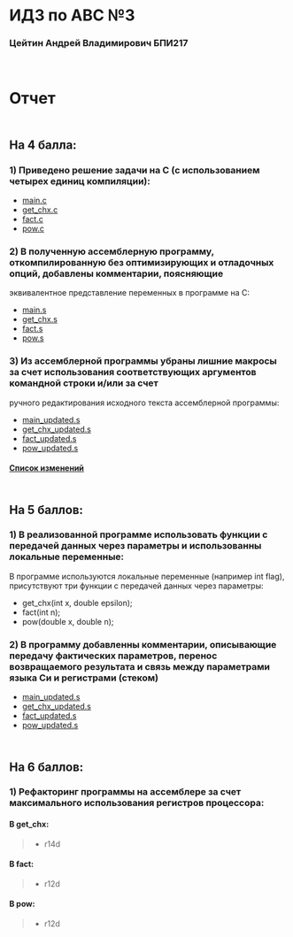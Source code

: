 # ИДЗ по АВС №3
### Цейтин Андрей Владимирович БПИ217
# <br> Отчет
## <br> На 4 балла:
### 1) Приведено решение задачи на C (с использованием четырех единиц компиляции):
* [main.c](https://github.com/CehhGhost/ABC3/blob/main/C%20code/main.c)
* [get_chx.c](https://github.com/CehhGhost/ABC3/blob/main/C%20code/get_chx.c)
* [fact.c](https://github.com/CehhGhost/ABC3/blob/main/C%20code/fact.c)
* [pow.c](https://github.com/CehhGhost/ABC3/blob/main/C%20code/pow.c)
### 2)  В полученную ассемблерную программу, откомпилированную без оптимизирующих и отладочных опций, добавлены комментарии, поясняющие
эквивалентное представление переменных в программе на C:
* [main.s](https://github.com/CehhGhost/ABC3/blob/main/Assembled/main.s)
* [get_chx.s](https://github.com/CehhGhost/ABC3/blob/main/Assembled/get_chx.s)
* [fact.s](https://github.com/CehhGhost/ABC3/blob/main/Assembled/fact.s)
* [pow.s](https://github.com/CehhGhost/ABC3/blob/main/Assembled/pow.s)
### 3) Из ассемблерной программы убраны лишние макросы за счет использования соответствующих аргументов командной строки и/или за счет
ручного редактирования исходного текста ассемблерной программы:
* [main_updated.s](https://github.com/CehhGhost/ABC3/blob/main/Assembled_updated/main_updated.s)
* [get_chx_updated.s](https://github.com/CehhGhost/ABC3/blob/main/Assembled_updated/get_chx_updated.s)
* [fact_updated.s](https://github.com/CehhGhost/ABC3/blob/main/Assembled_updated/fact_updated.s)
* [pow_updated.s](https://github.com/CehhGhost/ABC3/blob/main/Assembled_updated/pow_updated.s)
#### [Список изменений](https://github.com/CehhGhost/ABC3/blob/main/Assembled_updated/Changes.md)
## <br> На 5 баллов:
### 1) В реализованной программе использовать функции с передачей данных через параметры и использованны локальные переменные:
В программе используются локальные переменные (например int flag), присутствуют три функции с передачей данных через параметры:
* get_chx(int x, double epsilon);
* fact(int n);
* pow(double x, double n);
### 2) В программу добавленны комментарии, описывающие передачу фактических параметров, перенос возвращаемого результата и связь между параметрами языка Си и регистрами (стеком)
* [main_updated.s](https://github.com/CehhGhost/ABC3/blob/main/Assembled_updated/main_updated.s)
* [get_chx_updated.s](https://github.com/CehhGhost/ABC3/blob/main/Assembled_updated/get_chx_updated.s)
* [fact_updated.s](https://github.com/CehhGhost/ABC3/blob/main/Assembled_updated/fact_updated.s)
* [pow_updated.s](https://github.com/CehhGhost/ABC3/blob/main/Assembled_updated/pow_updated.s)
## <br> На 6 баллов:
### 1) Рефакторинг программы на ассемблере за счет максимального использования регистров процессора:
#### В get_chx:
> * r14d
#### В fact:
> * r12d
#### В pow:
> * r12d
